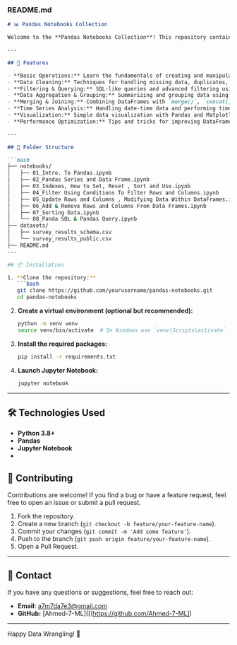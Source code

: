 ### **README.md**

```markdown
# 📊 Pandas Notebooks Collection

Welcome to the **Pandas Notebooks Collection**! This repository contains a curated set of Jupyter Notebooks designed to help you learn, practice, and master **Pandas**—a powerful library for data manipulation and analysis in Python.

---

## 🚀 Features

- **Basic Operations:** Learn the fundamentals of creating and manipulating DataFrames.
- **Data Cleaning:** Techniques for handling missing data, duplicates, and data types.
- **Filtering & Querying:** SQL-like queries and advanced filtering using `pd.query()` and other methods.
- **Data Aggregation & Grouping:** Summarizing and grouping data using `groupby()`, `pivot_table()`, and more.
- **Merging & Joining:** Combining DataFrames with `merge()`, `concat()`, and `join()`.
- **Time Series Analysis:** Handling date-time data and performing time-based operations.
- **Visualization:** Simple data visualization with Pandas and Matplotlib.
- **Performance Optimization:** Tips and tricks for improving DataFrame performance.

---

## 📁 Folder Structure

```bash
├── notebooks/
│   ├── 01_Intro. To Pandas.ipynb
│   ├── 02_Pandas Series and Data Frame.ipynb
│   ├── 03_Indexes, How to Set, Reset , Sort and Use.ipynb
│   ├── 04_Filter Using Conditions To Filter Rows and Columns.ipynb
│   ├── 05_Update Rows and Columns , Modifying Data Within DataFrames.ipynb
│   ├── 06_Add & Remove Rows and Columns From Data Frames.ipynb
│   ├── 07_Sorting Data.ipynb
│   └── 08_Panda SQL & Pandas Query.ipynb
├── datasets/
│   ├── survey_results_schema.csv
│   └── survey_results_public.csv
├── README.md
---

## 📦 Installation

1. **Clone the repository:**
   ```bash
   git clone https://github.com/yourusername/pandas-notebooks.git
   cd pandas-notebooks
   ```

2. **Create a virtual environment (optional but recommended):**
   ```bash
   python -m venv venv
   source venv/bin/activate  # On Windows use `venv\Scripts\activate`
   ```

3. **Install the required packages:**
   ```bash
   pip install -r requirements.txt
   ```

4. **Launch Jupyter Notebook:**
   ```bash
   jupyter notebook
   ```

---

## 🛠 Technologies Used

- **Python 3.8+**
- **Pandas**
- **Jupyter Notebook**
- 
## 🤝 Contributing

Contributions are welcome! If you find a bug or have a feature request, feel free to open an issue or submit a pull request.

1. Fork the repository.
2. Create a new branch (`git checkout -b feature/your-feature-name`).
3. Commit your changes (`git commit -m 'Add some feature'`).
4. Push to the branch (`git push origin feature/your-feature-name`).
5. Open a Pull Request.
---

## 📧 Contact

If you have any questions or suggestions, feel free to reach out:

- **Email:** a7m7da7e3@gmail.com
- **GitHub:** [‬‏Ahmed-7-ML]([(https://github.com/Ahmed-7-ML])

---

Happy Data Wrangling! 🎉
```
